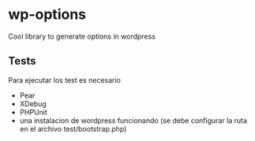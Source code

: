 wp-options
==========

Cool library to generate options in wordpress



## Tests ##

Para ejecutar los test es necesario

* Pear
* XDebug
* PHPUnit
* una instalacion de wordpress funcionando (se debe configurar la ruta en el archivo test/bootstrap.php)


